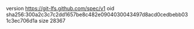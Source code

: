 version https://git-lfs.github.com/spec/v1
oid sha256:300a2c3c7c2dd1657be8c482e0904030043497d8acd0cedbebb031c3ec706d1a
size 28367
